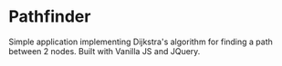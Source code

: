 # Pathfinder
Simple application implementing Dijkstra's algorithm for finding a path between 2 nodes. Built with Vanilla JS and JQuery.
